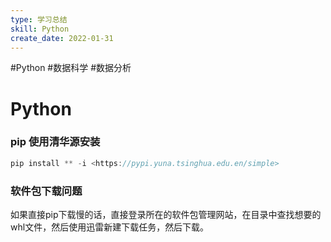 ```yaml
---
type: 学习总结
skill: Python
create_date: 2022-01-31
---
```


#Python #数据科学 #数据分析 

# Python

### pip 使用清华源安装

```jsx
pip install ** -i <https://pypi.yuna.tsinghua.edu.en/simple>
```

### 软件包下载问题

如果直接pip下载慢的话，直接登录所在的软件包管理网站，在目录中查找想要的whl文件，然后使用迅雷新建下载任务，然后下载。